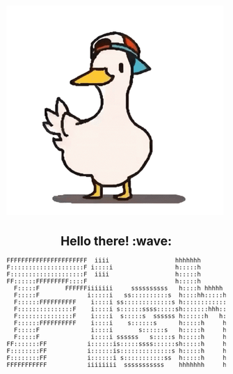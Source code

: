 [![Social banner for FishyG](https://github.com/FishyG/FishyG/blob/main/stuff/duck.gif)](https://github.com/FishyG/)
<h1 align='center'> Hello there! :wave:</h1>
<pre>
FFFFFFFFFFFFFFFFFFFFFF  iiii                  hhhhhhh                                         GGGGGGGGGGGGG
F::::::::::::::::::::F i::::i                 h:::::h                                      GGG::::::::::::G
F::::::::::::::::::::F  iiii                  h:::::h                                    GG:::::::::::::::G
FF::::::FFFFFFFFF::::F                        h:::::h                                   G:::::GGGGGGGG::::G
  F:::::F       FFFFFFiiiiiii     ssssssssss   h::::h hhhhh   yyyyyyy           yyyyyyyG:::::G       GGGGGG
  F:::::F             i:::::i   ss::::::::::s  h::::hh:::::hhh y:::::y         y:::::yG:::::G              
  F::::::FFFFFFFFFF    i::::i ss:::::::::::::s h::::::::::::::hhy:::::y       y:::::y G:::::G              
  F:::::::::::::::F    i::::i s::::::ssss:::::sh:::::::hhh::::::hy:::::y     y:::::y  G:::::G    GGGGGGGGGG
  F:::::::::::::::F    i::::i  s:::::s  ssssss h::::::h   h::::::hy:::::y   y:::::y   G:::::G    G::::::::G
  F::::::FFFFFFFFFF    i::::i    s::::::s      h:::::h     h:::::h y:::::y y:::::y    G:::::G    GGGGG::::G
  F:::::F              i::::i       s::::::s   h:::::h     h:::::h  y:::::y:::::y     G:::::G        G::::G
  F:::::F              i::::i ssssss   s:::::s h:::::h     h:::::h   y:::::::::y       G:::::G       G::::G
FF:::::::FF           i::::::is:::::ssss::::::sh:::::h     h:::::h    y:::::::y         G:::::GGGGGGGG::::G
F::::::::FF           i::::::is::::::::::::::s h:::::h     h:::::h     y:::::y           GG:::::::::::::::G
F::::::::FF           i::::::i s:::::::::::ss  h:::::h     h:::::h    y:::::y              GGG::::::GGG:::G
FFFFFFFFFFF           iiiiiiii  sssssssssss    hhhhhhh     hhhhhhh   y:::::y                  GGGGGG   GGGG
                                                                    y:::::y                                
                                                                   y:::::y                                 
                                                                  y:::::y                                  
                                                                 y:::::y                                   
                                                                yyyyyyy                                    
</pre>

<!--

SUS O_o
-->
